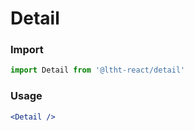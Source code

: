 # Detail

<!-- STORY -->

### Import

```js
import Detail from '@ltht-react/detail'
```

### Usage

```jsx
<Detail />
```
